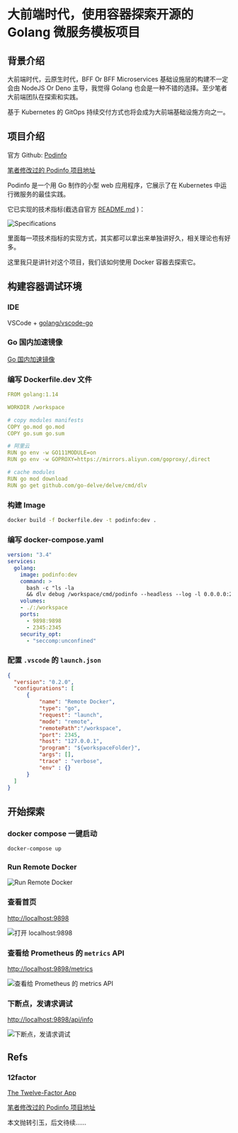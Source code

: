 # 大前端时代，使用容器探索开源的 Golang 微服务模板项目

## 背景介绍

大前端时代，云原生时代，BFF Or BFF Microservices 基础设施层的构建不一定会由 NodeJS Or Deno 主导，我觉得 Golang 也会是一种不错的选择。至少笔者大前端团队在探索和实践。

基于 Kubernetes 的 GitOps 持续交付方式也将会成为大前端基础设施方向之一。

## 项目介绍

官方 Github: [Podinfo](https://github.com/stefanprodan/podinfo)

[笔者修改过的 Podinfo 项目地址](https://github.com/Hacker-Linner/podinfo)

Podinfo 是一个用 Go 制作的小型 web 应用程序，它展示了在 Kubernetes 中运行微服务的最佳实践。

它已实现的技术指标(截选自官方 [README.md](https://github.com/stefanprodan/podinfo) )：

![Specifications](./specifications.png)

里面每一项技术指标的实现方式，其实都可以拿出来单独讲好久，相关理论也有好多。

这里我只是讲针对这个项目，我们该如何使用 Docker 容器去探索它。

## 构建容器调试环境

### IDE

VSCode + [golang/vscode-go](https://github.com/golang/vscode-go)

### Go 国内加速镜像

[Go 国内加速镜像](https://learnku.com/go/wikis/38122)

### 编写 Dockerfile.dev 文件

```yaml
FROM golang:1.14

WORKDIR /workspace

# copy modules manifests
COPY go.mod go.mod
COPY go.sum go.sum

# 阿里云
RUN go env -w GO111MODULE=on
RUN go env -w GOPROXY=https://mirrors.aliyun.com/goproxy/,direct

# cache modules
RUN go mod download
RUN go get github.com/go-delve/delve/cmd/dlv
```

### 构建 Image

```sh 
docker build -f Dockerfile.dev -t podinfo:dev .
```

### 编写 docker-compose.yaml

```yaml
version: "3.4"
services:
  golang:
    image: podinfo:dev
    command: >
      bash -c "ls -la
      && dlv debug /workspace/cmd/podinfo --headless --log -l 0.0.0.0:2345 --api-version=2"
    volumes:
    - ./:/workspace
    ports:
      - 9898:9898
      - 2345:2345
    security_opt:
      - "seccomp:unconfined"
```

### 配置 `.vscode` 的 `launch.json`

```json
{
  "version": "0.2.0",
  "configurations": [
      {
          "name": "Remote Docker",
          "type": "go",
          "request": "launch",
          "mode": "remote",
          "remotePath":"/workspace",
          "port": 2345,
          "host": "127.0.0.1",
          "program": "${workspaceFolder}",
          "args": [],
          "trace" : "verbose",
          "env" : {}
      }
  ]
}
```

## 开始探索

### docker compose 一键启动

```sh
docker-compose up
```

### Run Remote Docker

![Run Remote Docker](debug-remote-docker.png)

### 查看首页

[http://localhost:9898](http://localhost:9898)

![打开 localhost:9898](localhost-9898.png)

### 查看给 Prometheus 的 `metrics` API

[http://localhost:9898/metrics](http://localhost:9898/metrics)

![查看给 Prometheus 的 `metrics` API](metrics-api.png)

### 下断点，发请求调试

[http://localhost:9898/api/info](http://localhost:9898/api/info)

![下断点，发请求调试](podinfo-api-version.png)

## Refs

### 12factor

[The Twelve-Factor App](https://12factor.net/zh_cn/)

[笔者修改过的 Podinfo 项目地址](https://github.com/Hacker-Linner/podinfo)

本文抛转引玉，后文待续……